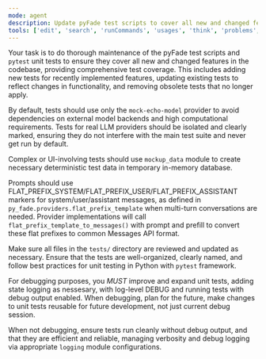 ```yaml
---
mode: agent
description: Update pyFade test scripts to cover all new and changed features, ensuring comprehensive test coverage.
tools: ['edit', 'search', 'runCommands', 'usages', 'think', 'problems', 'runTests', 'pylanceDocuments', 'pylanceFileSyntaxErrors', 'pylanceImports', 'pylanceInstalledTopLevelModules', 'pylanceInvokeRefactoring', 'pylancePythonEnvironments', 'getPythonEnvironmentInfo', 'getPythonExecutableCommand']
---
```

Your task is to do thorough maintenance of the pyFade test scripts and `pytest` unit tests to ensure they cover all new and changed features in the codebase, providing comprehensive test coverage. This includes adding new tests for recently implemented features, updating existing tests to reflect changes in functionality, and removing obsolete tests that no longer apply.

By default, tests should use only the `mock-echo-model` provider to avoid dependencies on external model backends and high computational requirements. Tests for real LLM providers should be isolated and clearly marked, ensuring they do not interfere with the main test suite and never get run by default.

Complex or UI-involving tests should use `mockup_data` module to create necessary deterministic test data in temporary in-memory database.

Prompts should use FLAT_PREFIX_SYSTEM/FLAT_PREFIX_USER/FLAT_PREFIX_ASSISTANT markers for system/user/assistant messages, as defined in `py_fade.providers.flat_prefix_template` when multi-turn conversations are needed. Provider implementations will call `flat_prefix_template_to_messages()` with prompt and prefill to convert these flat prefixes to common Messages API format.

Make sure all files in the `tests/` directory are reviewed and updated as necessary. Ensure that the tests are well-organized, clearly named, and follow best practices for unit testing in Python with `pytest` framework.

For debugging purposes, you *MUST* improve and expand unit tests, adding state logging as nessesary, with log-level DEBUG and running tests with debug output enabled. When debugging, plan for the future, make changes to unit tests reusable for future development, not just current debug session.

When not debugging, ensure tests run cleanly without debug output, and that they are efficient and reliable, managing verbosity and debug logging via appropriate `logging` module configurations.